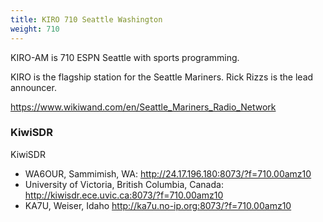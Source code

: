 ```yaml
---
title: KIRO 710 Seattle Washington
weight: 710
---
```

KIRO-AM is 710 ESPN Seattle with sports programming.

KIRO is the flagship station for the Seattle Mariners.
Rick Rizzs is the lead announcer.

<!--more-->

https://www.wikiwand.com/en/Seattle_Mariners_Radio_Network

### KiwiSDR

KiwiSDR

* WA6OUR, Sammimish, WA: http://24.17.196.180:8073/?f=710.00amz10
* University of Victoria, British Columbia, Canada: http://kiwisdr.ece.uvic.ca:8073/?f=710.00amz10
* KA7U, Weiser, Idaho http://ka7u.no-ip.org:8073/?f=710.00amz10
